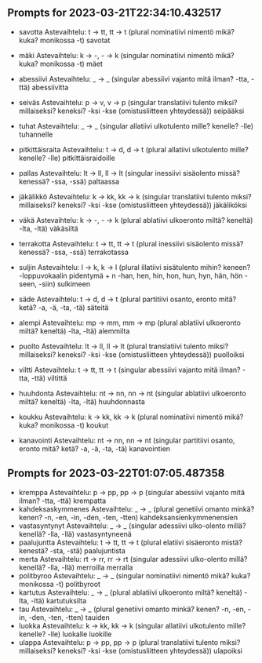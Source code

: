 ## Prompts for 2023-03-21T22:34:10.432517

- savotta Astevaihtelu: t -> tt, tt -> t (plural nominatiivi nimentö mikä? kuka? monikossa -t)
  savotat
- mäki Astevaihtelu: k -> -, - -> k (singular nominatiivi nimentö mikä? kuka? monikossa -t)
  mäet
- abessiivi Astevaihtelu: _ -> _ (singular abessiivi vajanto mitä ilman? -tta, -ttä)
  abessiivitta
- seiväs Astevaihtelu: p -> v, v -> p (singular translatiivi tulento miksi? millaiseksi? keneksi? -ksi -kse (omistusliitteen yhteydessä))
  seipääksi
- tuhat Astevaihtelu: _ -> _ (singular allatiivi ulkotulento mille? kenelle? -lle)
  tuhannelle
- pitkittäisraita Astevaihtelu: t -> d, d -> t (plural allatiivi ulkotulento mille? kenelle? -lle)
  pitkittäisraidoille
- pallas Astevaihtelu: lt -> ll, ll -> lt (singular inessiivi sisäolento missä? kenessä? -ssa, -ssä)
  paltaassa
- jäkälikkö Astevaihtelu: k -> kk, kk -> k (singular translatiivi tulento miksi? millaiseksi? keneksi? -ksi -kse (omistusliitteen yhteydessä))
  jäkäliköksi
- väkä Astevaihtelu: k -> -, - -> k (plural ablatiivi ulkoeronto miltä? keneltä) -lta, -ltä)
  väkäsiltä
- terrakotta Astevaihtelu: t -> tt, tt -> t (plural inessiivi sisäolento missä? kenessä? -ssa, -ssä)
  terrakotassa

- suljin Astevaihtelu: l -> k, k -> l (plural illatiivi sisätulento mihin? keneen? -loppuvokaalin pidentymä + n -han, hen, hin, hon, hun, hyn, hän, hön -seen, -siin)
  sulkimeen
- säde Astevaihtelu: t -> d, d -> t (plural partitiivi osanto, eronto mitä? ketä? -a, -ä, -ta, -tä)
  säteitä
- alempi Astevaihtelu: mp -> mm, mm -> mp (plural ablatiivi ulkoeronto miltä? keneltä) -lta, -ltä)
  alemmilta
- puolto Astevaihtelu: lt -> ll, ll -> lt (plural translatiivi tulento miksi? millaiseksi? keneksi? -ksi -kse (omistusliitteen yhteydessä))
  puolloiksi
- viltti Astevaihtelu: t -> tt, tt -> t (singular abessiivi vajanto mitä ilman? -tta, -ttä)
  viltittä
- huuhdonta Astevaihtelu: nt -> nn, nn -> nt (singular ablatiivi ulkoeronto miltä? keneltä) -lta, -ltä)
  huuhdonnasta
- koukku Astevaihtelu: k -> kk, kk -> k (plural nominatiivi nimentö mikä? kuka? monikossa -t)
  koukut
- kanavointi Astevaihtelu: nt -> nn, nn -> nt (singular partitiivi osanto, eronto mitä? ketä? -a, -ä, -ta, -tä)
  kanavointien

## Prompts for 2023-03-22T01:07:05.487358

- kremppa Astevaihtelu: p -> pp, pp -> p (singular abessiivi vajanto mitä ilman? -tta, -ttä)
  krempatta
- kahdeksaskymmenes Astevaihtelu: _ -> _ (plural genetiivi omanto minkä? kenen? -n, -en, -in, -den, -ten, -tten)
  kahdeksansienkymmenensien
- vastasyntynyt Astevaihtelu: _ -> _ (singular adessiivi ulko-olento millä? kenellä? -lla, -llä)
  vastasyntyneenä
- paalujuntta Astevaihtelu: t -> tt, tt -> t (plural elatiivi sisäeronto mistä? kenestä? -sta, -stä)
  paalujuntista
- merta Astevaihtelu: rt -> rr, rr -> rt (singular adessiivi ulko-olento millä? kenellä? -lla, -llä)
  merroilla merralla
- politbyroo Astevaihtelu: _ -> _ (singular nominatiivi nimentö mikä? kuka? monikossa -t)
  politbyroot
- kartutus Astevaihtelu: _ -> _ (plural ablatiivi ulkoeronto miltä? keneltä) -lta, -ltä)
  kartutuksilta
- tau Astevaihtelu: _ -> _ (plural genetiivi omanto minkä? kenen? -n, -en, -in, -den, -ten, -tten)
  tauiden
- luokka Astevaihtelu: k -> kk, kk -> k (singular allatiivi ulkotulento mille? kenelle? -lle)
  luokalle luokille
- ulappa Astevaihtelu: p -> pp, pp -> p (plural translatiivi tulento miksi? millaiseksi? keneksi? -ksi -kse (omistusliitteen yhteydessä))
  ulapoiksi
